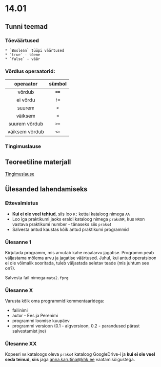 # 14.01
## Tunni teemad
### Tõeväärtused
    * `Boolean` tüüpi väärtused
    * `true` - tõene
    * `false` - väär

### Võrdlus operaatorid:

|operaator|sümbol|
|:---:|:---:|
võrdub|`==`|
ei võrdu |`!=`|
suurem|`>`|
väiksem|`<`|
suurem võrdub|`>=`|
väiksem võrdub|`<=`|

### Tingimuslause 


## Teoreetiline materjall
[Tingimuslause](https://web.htk.tlu.ee/digitaru/programmeerimine/chapter/tingimuslause/)

## Ülesanded lahendamiseks
### Ettevalmistus
* <b>Kui ei ole veel tehtud</b>, siis loo `K:` kettal kataloog nimega `AA`
* Loo iga praktikumi jaoks eraldi kataloog nimega `praksNR`, kus `NR`on vastava praktikumi number - tänaseks siis `praks4`
* Salvesta antud kaustas kõik antud praktikumi programmid

### Ülesanne 1
Kirjutada programm, mis arvutab kahe reaalarvu jagatise. Programm peab väljastama mõlema arvu ja jagatise väärtused. Juhul, kui antud operatsioon ei ole võimalik sooritada, tuleb väljastada seletav teade (mis juhtum see on?).

Salvesta fail nimega `mata2.fprg`
### Ülesanne X
Varusta kõik oma programmid kommentaaridega:
* failinimi
* autor  - Ees ja Perenimi
* programmi loomise kuupäev
* programmi versioon (0.1 - algversioon, 0.2 - parandused pärast salvestamist jne)
### Ülesanne XX
Kopeeri `AA` kataloogs oleva `praks4` kataloog GoogleDrive-i ja <b>kui ei ole veel seda teinud, siis</b> jaga [anna.karutina@khk.ee]("mailto:anna.karutina@khk.ee") vaatamisõigustega.